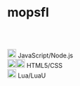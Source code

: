 <p align="center">
    <br>
    <h1>mopsfl</h1>
    <br>
    <br>
</p>

<img src="https://cdn.jsdelivr.net/npm/programming-languages-logos/src/javascript/javascript.svg" height="20"> JavaScript/Node.js<br>
<img src="https://cdn.jsdelivr.net/npm/programming-languages-logos/src/html/html.svg" height="20"><img src="https://cdn.jsdelivr.net/npm/programming-languages-logos/src/css/css.svg" height="20"> HTML5/CSS<br>
<img src="https://cdn.jsdelivr.net/npm/programming-languages-logos/src/lua/lua.svg" height="20"> Lua/LuaU<br>
